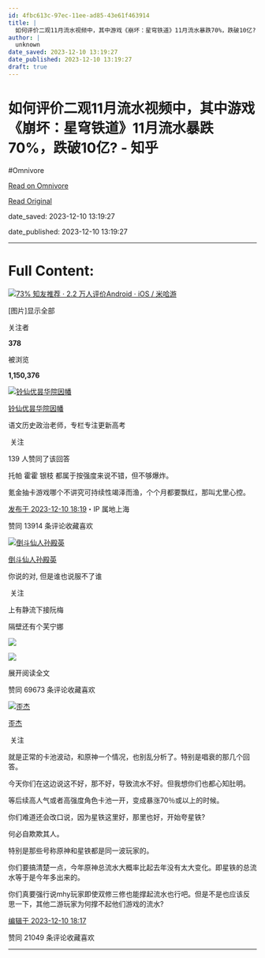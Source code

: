 ```yaml
---
id: 4fbc613c-97ec-11ee-ad85-43e61f463914
title: |
  如何评价二观11月流水视频中，其中游戏《崩坏：星穹铁道》11月流水暴跌70%，跌破10亿? - 知乎
author: |
  unknown
date_saved: 2023-12-10 13:19:27
date_published: 2023-12-10 13:19:27
draft: true
---
```


# 如何评价二观11月流水视频中，其中游戏《崩坏：星穹铁道》11月流水暴跌70%，跌破10亿? - 知乎
#Omnivore

[Read on Omnivore](https://omnivore.app/me/11-11-70-10-18c5781be82)

[Read Original](https://www.zhihu.com/question/634213078/answer/3320903430)

date_saved: 2023-12-10 13:19:27

date_published: 2023-12-10 13:19:27

--- 

# Full Content: 

[![](https://proxy-prod.omnivore-image-cache.app/0x0,sGlo_SPSmaeeJtduZv0lBIQDdmKXzeyJWfaLKswWZbUQ/https://picx.zhimg.com/v2-45b9a495dd744e06a5f5e177c6ad52e2_qhd.jpg?source=57bbeac9)73% 知友推荐 · 2.2 万人评价Android ⋅ iOS / 米哈游​​](https://www.zhihu.com/topic/21874407)

\[图片\]显示全部 ​

关注者

**378**

被浏览

**1,150,376**

[![铃仙优昙华院因幡](https://proxy-prod.omnivore-image-cache.app/0x0,s545PnTZcGbGYAaDbiQBv_iBwePb4QCF2nCpeHawd_C4/https://pic1.zhimg.com/49feb09eba065f573090e8b09698fdb8_l.jpg?source=2c26e567)](https://www.zhihu.com/people/wei-xiao-zhou-61)

[铃仙优昙华院因幡](https://www.zhihu.com/people/wei-xiao-zhou-61)

语文历史政治老师，专栏专注更新高考

​ 关注

139 人赞同了该回答

托帕 霍霍 银枝 都属于按强度来说不错，但不够爆炸。

氪金抽卡游戏哪个不讲究可持续性竭泽而渔，个个月都要飘红，那叫尤里心控。

[发布于 2023-12-10 18:19](https://www.zhihu.com/question/634213078/answer/3320903430)・IP 属地上海

​赞同 139​​14 条评论​收藏​喜欢

[![倒斗仙人孙殿英](https://proxy-prod.omnivore-image-cache.app/0x0,sWL5hdOkVQQOujh8fW5Z6wjBlClNzqFcNq9xMyyh3RG0/https://pic1.zhimg.com/v2-31c6b79253467c0725322b50c13ebb2d_l.jpg?source=1def8aca)](https://www.zhihu.com/people/93-8-59-34)

[倒斗仙人孙殿英](https://www.zhihu.com/people/93-8-59-34)

你说的对, 但是谁也说服不了谁

​ 关注

上有静流下接阮梅

隔壁还有个芙宁娜

![](https://proxy-prod.omnivore-image-cache.app/581x332,sCT5nMq8E_xrS_a1xrFQuVQ-hIfIZNQICrUrjHbHRWPU/https://picx.zhimg.com/50/v2-c70343641b2b418ee4f2ff1c6d4eac4f_720w.jpg?source=1def8aca)

![](https://proxy-prod.omnivore-image-cache.app/586x0,srLFwnjRYdiPOINgwzu4EHTJYO1Kln9yM-ovTxfi6wGE/https://pic1.zhimg.com/50/v2-aeef941bd552a237a59926544f26bb58_720w.jpg?source=1def8aca)

展开阅读全文​

​赞同 696​​73 条评论​收藏​喜欢

[![歪杰](https://proxy-prod.omnivore-image-cache.app/0x0,sku0lnQ6H1bcQkiXYTkyfV-dE1K2YRMLxgp7pAAgYPek/https://pica.zhimg.com/v2-abed1a8c04700ba7d72b45195223e0ff_l.jpg?source=1def8aca)](https://www.zhihu.com/people/wai-jie-24-61)

[歪杰](https://www.zhihu.com/people/wai-jie-24-61)

​ 关注

就是正常的卡池波动，和原神一个情况，也别乱分析了。特别是唱衰的那几个回答。

今天你们在这边说这不好，那不好，导致流水不好。但我想你们也都心知肚明。

等后续高人气或者高强度角色卡池一开，变成暴涨70％或以上的时候。

你们难道还会改口说，因为星铁这里好，那里也好，开始夸星铁?

何必自欺欺其人。

特别是那些号称原神和星铁都是同一波玩家的。

你们要搞清楚一点，今年原神总流水大概率比起去年没有太大变化。即星铁的总流水等于是今年多出来的。

你们真要强行说mhy玩家即使双修三修也能撑起流水也行吧。但是不是也应该反思一下，其他二游玩家为何撑不起他们游戏的流水? 

[编辑于 2023-12-10 18:17](https://www.zhihu.com/question/634213078/answer/3320900665)

​赞同 210​​49 条评论​收藏​喜欢

---

